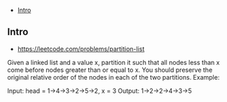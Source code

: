 - [Intro](#intro)

## Intro

- https://leetcode.com/problems/partition-list

Given a linked list and a value x, partition it such that all nodes less than x come before nodes greater than or equal to x.
You should preserve the original relative order of the nodes in each of the two partitions.
Example:

Input: head = 1->4->3->2->5->2, x = 3
Output: 1->2->2->4->3->5

